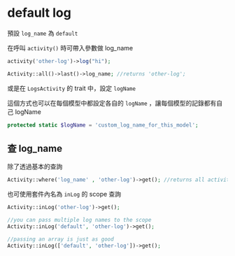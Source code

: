 # default log

預設 `log_name` 為 `default`

在呼叫 `activity()` 時可帶入參數做 log_name

```php
activity('other-log')->log("hi");

Activity::all()->last()->log_name; //returns 'other-log';
```

或是在 `LogsActivity` 的 trait 中，設定 `logName`

這個方式也可以在每個模型中都設定各自的 `logName` ，讓每個模型的記錄都有自己 logName

```php
protected static $logName = 'custom_log_name_for_this_model';
```

## 查 log_name

除了透過基本的查詢

```php
Activity::where('log_name' , 'other-log')->get(); //returns all activity from the 'other-log'
```

也可使用套件內名為 `inLog` 的 scope 查詢

```php
Activity::inLog('other-log')->get();

//you can pass multiple log names to the scope
Activity::inLog('default', 'other-log')->get();

//passing an array is just as good
Activity::inLog(['default', 'other-log'])->get();
```
